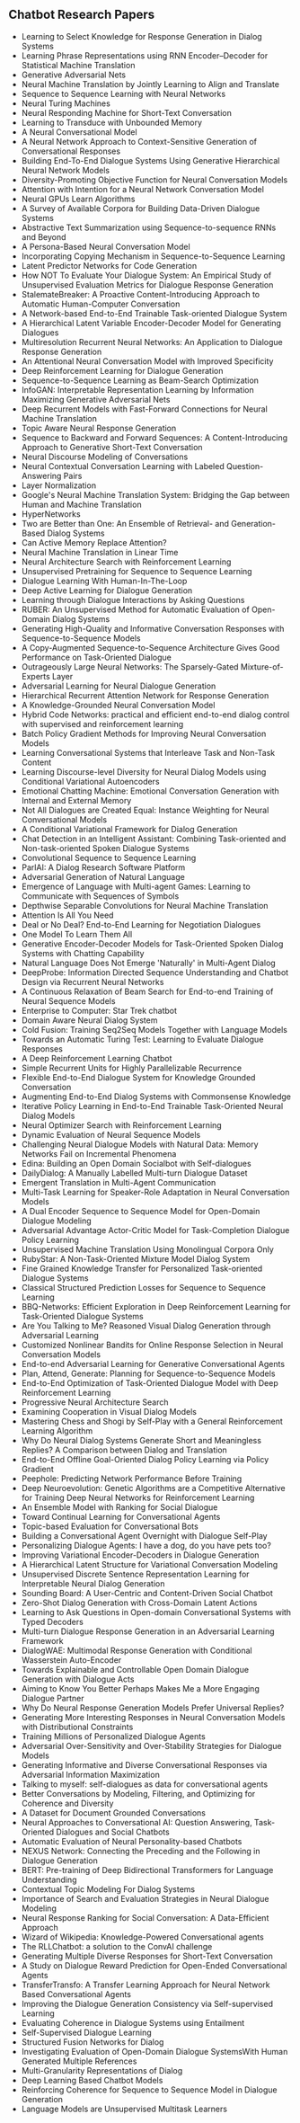 <h2> Chatbot Research Papers </h2>




<ul>

                             

 <li><a target="_blank" href="https://github.com/manjunath5496/Chatbot-Research-Papers/blob/master/chat (1).pdf" style="text-decoration:none;">Learning to Select Knowledge for Response Generation in Dialog Systems</a></li>

 <li><a target="_blank" href="https://github.com/manjunath5496/Chatbot-Research-Papers/blob/master/chat (2).pdf" style="text-decoration:none;">Learning Phrase Representations using RNN Encoder–Decoder for Statistical Machine Translation</a></li>

<li><a target="_blank" href="https://github.com/manjunath5496/Chatbot-Research-Papers/blob/master/chat (3).pdf" style="text-decoration:none;">Generative Adversarial Nets</a></li>
 <li><a target="_blank" href="https://github.com/manjunath5496/Chatbot-Research-Papers/blob/master/chat (4).pdf" style="text-decoration:none;">Neural Machine Translation by Jointly Learning to Align and Translate</a></li>                              
<li><a target="_blank" href="https://github.com/manjunath5496/Chatbot-Research-Papers/blob/master/chat (5).pdf" style="text-decoration:none;">Sequence to Sequence Learning
with Neural Networks</a></li>
<li><a target="_blank" href="https://github.com/manjunath5496/Chatbot-Research-Papers/blob/master/chat (6).pdf" style="text-decoration:none;">Neural Turing Machines</a></li>
 <li><a target="_blank" href="https://github.com/manjunath5496/Chatbot-Research-Papers/blob/master/chat (7).pdf" style="text-decoration:none;">Neural Responding Machine for Short-Text Conversation</a></li>

 <li><a target="_blank" href="https://github.com/manjunath5496/Chatbot-Research-Papers/blob/master/chat (8).pdf" style="text-decoration:none;"> Learning to Transduce with Unbounded Memory </a></li>
   <li><a target="_blank" href="https://github.com/manjunath5496/Chatbot-Research-Papers/blob/master/chat (9).pdf" style="text-decoration:none;">A Neural Conversational Model</a></li>
  
   
 <li><a target="_blank" href="https://github.com/manjunath5496/Chatbot-Research-Papers/blob/master/chat (10).pdf" style="text-decoration:none;">A Neural Network Approach to
Context-Sensitive Generation of Conversational Responses </a></li>                              
<li><a target="_blank" href="https://github.com/manjunath5496/Chatbot-Research-Papers/blob/master/chat (11).pdf" style="text-decoration:none;">Building End-To-End Dialogue Systems Using Generative Hierarchical Neural Network Models</a></li>
<li><a target="_blank" href="https://github.com/manjunath5496/Chatbot-Research-Papers/blob/master/chat (12).pdf" style="text-decoration:none;">Diversity-Promoting Objective Function for Neural Conversation Models</a></li>
<li><a target="_blank" href="https://github.com/manjunath5496/Chatbot-Research-Papers/blob/master/chat (13).pdf" style="text-decoration:none;">Attention with Intention for a Neural Network Conversation Model</a></li>

<li><a target="_blank" href="https://github.com/manjunath5496/Chatbot-Research-Papers/blob/master/chat (14).pdf" style="text-decoration:none;">Neural GPUs Learn Algorithms</a></li>
                              
<li><a target="_blank" href="https://github.com/manjunath5496/Chatbot-Research-Papers/blob/master/chat (15).pdf" style="text-decoration:none;">A Survey of Available Corpora for Building Data-Driven Dialogue Systems</a></li>

<li><a target="_blank" href="https://github.com/manjunath5496/Chatbot-Research-Papers/blob/master/chat (16).pdf" style="text-decoration:none;">Abstractive Text Summarization using Sequence-to-sequence RNNs and Beyond</a></li>

  <li><a target="_blank" href="https://github.com/manjunath5496/Chatbot-Research-Papers/blob/master/chat (17).pdf" style="text-decoration:none;">A Persona-Based Neural Conversation Model</a></li>   
  
<li><a target="_blank" href="https://github.com/manjunath5496/Chatbot-Research-Papers/blob/master/chat (18).pdf" style="text-decoration:none;">Incorporating Copying Mechanism in Sequence-to-Sequence Learning</a></li> 

  
<li><a target="_blank" href="https://github.com/manjunath5496/Chatbot-Research-Papers/blob/master/chat (19).pdf" style="text-decoration:none;">Latent Predictor Networks for Code Generation</a></li> 

<li><a target="_blank" href="https://github.com/manjunath5496/Chatbot-Research-Papers/blob/master/chat (20).pdf" style="text-decoration:none;">How NOT To Evaluate Your Dialogue System: An Empirical Study of Unsupervised Evaluation Metrics for Dialogue Response Generation</a></li>

<li><a target="_blank" href="https://github.com/manjunath5496/Chatbot-Research-Papers/blob/master/chat (21).pdf" style="text-decoration:none;">StalemateBreaker: A Proactive Content-Introducing Approach to Automatic Human-Computer Conversation</a></li>
<li><a target="_blank" href="https://github.com/manjunath5496/Chatbot-Research-Papers/blob/master/chat (22).pdf" style="text-decoration:none;">A Network-based End-to-End Trainable Task-oriented Dialogue System</a></li> 
 <li><a target="_blank" href="https://github.com/manjunath5496/Chatbot-Research-Papers/blob/master/chat (23).pdf" style="text-decoration:none;">A Hierarchical Latent Variable Encoder-Decoder Model for Generating Dialogues</a></li> 
 

   <li><a target="_blank" href="https://github.com/manjunath5496/Chatbot-Research-Papers/blob/master/chat (24).pdf" style="text-decoration:none;">Multiresolution Recurrent Neural Networks: An Application to Dialogue Response Generation</a></li>
 
   <li><a target="_blank" href="https://github.com/manjunath5496/Chatbot-Research-Papers/blob/master/chat (25).pdf" style="text-decoration:none;">An Attentional Neural Conversation Model with Improved Specificity</a></li>                              
 <li><a target="_blank" href="https://github.com/manjunath5496/Chatbot-Research-Papers/blob/master/chat (26).pdf" style="text-decoration:none;">Deep Reinforcement Learning for Dialogue Generation</a></li>
 <li><a target="_blank" href="https://github.com/manjunath5496/Chatbot-Research-Papers/blob/master/chat (27).pdf" style="text-decoration:none;">Sequence-to-Sequence Learning
as Beam-Search Optimization</a></li>
   
 
   <li><a target="_blank" href="https://github.com/manjunath5496/Chatbot-Research-Papers/blob/master/chat (28).pdf" style="text-decoration:none;">InfoGAN: Interpretable Representation Learning by Information Maximizing Generative Adversarial Nets</a></li>
 
   <li><a target="_blank" href="https://github.com/manjunath5496/Chatbot-Research-Papers/blob/master/chat (29).pdf" style="text-decoration:none;">Deep Recurrent Models with Fast-Forward Connections for Neural Machine Translation </a></li>                              

  <li><a target="_blank" href="https://github.com/manjunath5496/Chatbot-Research-Papers/blob/master/chat (30).pdf" style="text-decoration:none;">Topic Aware Neural Response Generation</a></li>
 
   <li><a target="_blank" href="https://github.com/manjunath5496/Chatbot-Research-Papers/blob/master/chat (31).pdf" style="text-decoration:none;">Sequence to Backward and Forward Sequences: A Content-Introducing Approach to Generative Short-Text Conversation</a></li> 
    <li><a target="_blank" href="https://github.com/manjunath5496/Chatbot-Research-Papers/blob/master/chat (32).pdf" style="text-decoration:none;">Neural Discourse Modeling of Conversations</a></li> 

   <li><a target="_blank" href="https://github.com/manjunath5496/Chatbot-Research-Papers/blob/master/chat (33).pdf" style="text-decoration:none;">Neural Contextual Conversation Learning with Labeled Question-Answering Pairs</a></li>                              

  <li><a target="_blank" href="https://github.com/manjunath5496/Chatbot-Research-Papers/blob/master/chat (34).pdf" style="text-decoration:none;">Layer Normalization</a></li> 
 
  <li><a target="_blank" href="https://github.com/manjunath5496/Chatbot-Research-Papers/blob/master/chat (35).pdf" style="text-decoration:none;">Google's Neural Machine Translation System: Bridging the Gap between Human and Machine Translation</a></li> 

  <li><a target="_blank" href="https://github.com/manjunath5496/Chatbot-Research-Papers/blob/master/chat (36).pdf" style="text-decoration:none;">HyperNetworks</a></li> 
 
<li><a target="_blank" href="https://github.com/manjunath5496/Chatbot-Research-Papers/blob/master/chat (37).pdf" style="text-decoration:none;">Two are Better than One:
An Ensemble of Retrieval- and Generation-Based Dialog Systems</a></li>
 <li><a target="_blank" href="https://github.com/manjunath5496/Chatbot-Research-Papers/blob/master/chat (38).pdf" style="text-decoration:none;">Can Active Memory Replace Attention?</a></li>
<li><a target="_blank" href="https://github.com/manjunath5496/Chatbot-Research-Papers/blob/master/chat (39).pdf" style="text-decoration:none;">Neural Machine Translation in Linear Time</a></li>
 <li><a target="_blank" href="https://github.com/manjunath5496/Chatbot-Research-Papers/blob/master/chat (40).pdf" style="text-decoration:none;">Neural Architecture Search with Reinforcement Learning</a></li>                              
<li><a target="_blank" href="https://github.com/manjunath5496/Chatbot-Research-Papers/blob/master/chat (41).pdf" style="text-decoration:none;">Unsupervised Pretraining for Sequence to Sequence Learning</a></li>
<li><a target="_blank" href="https://github.com/manjunath5496/Chatbot-Research-Papers/blob/master/chat (42).pdf" style="text-decoration:none;">Dialogue Learning With Human-In-The-Loop</a></li>
 
  <li><a target="_blank" href="https://github.com/manjunath5496/Chatbot-Research-Papers/blob/master/chat (43).pdf" style="text-decoration:none;">Deep Active Learning for Dialogue Generation</a></li>
 <li><a target="_blank" href="https://github.com/manjunath5496/Chatbot-Research-Papers/blob/master/chat (44).pdf" style="text-decoration:none;">
Learning through Dialogue Interactions by Asking Questions</a></li>
   <li><a target="_blank" href="https://github.com/manjunath5496/Chatbot-Research-Papers/blob/master/chat (45).pdf" style="text-decoration:none;">RUBER: An Unsupervised Method for Automatic Evaluation of Open-Domain Dialog Systems</a></li>  
   
<li><a target="_blank" href="https://github.com/manjunath5496/Chatbot-Research-Papers/blob/master/chat (46).pdf" style="text-decoration:none;">Generating High-Quality and Informative Conversation Responses with Sequence-to-Sequence Models</a></li> 
                             
<li><a target="_blank" href="https://github.com/manjunath5496/Chatbot-Research-Papers/blob/master/chat (47).pdf" style="text-decoration:none;">A Copy-Augmented Sequence-to-Sequence Architecture Gives Good Performance on Task-Oriented Dialogue</a></li>
<li><a target="_blank" href="https://github.com/manjunath5496/Chatbot-Research-Papers/blob/master/chat (48).pdf" style="text-decoration:none;">Outrageously Large Neural Networks: The Sparsely-Gated Mixture-of-Experts Layer</a></li>

<li><a target="_blank" href="https://github.com/manjunath5496/Chatbot-Research-Papers/blob/master/chat (49).pdf" style="text-decoration:none;">Adversarial Learning for Neural Dialogue Generation</a></li>
                              
<li><a target="_blank" href="https://github.com/manjunath5496/Chatbot-Research-Papers/blob/master/chat (50).pdf" style="text-decoration:none;">Hierarchical Recurrent Attention Network for Response Generation</a></li>
<li><a target="_blank" href="https://github.com/manjunath5496/Chatbot-Research-Papers/blob/master/chat (51).pdf" style="text-decoration:none;">A Knowledge-Grounded Neural Conversation Model </a></li>
<li><a target="_blank" href="https://github.com/manjunath5496/Chatbot-Research-Papers/blob/master/chat (52).pdf" style="text-decoration:none;">Hybrid Code Networks: practical and efficient end-to-end dialog control with supervised and reinforcement learning</a></li>

<li><a target="_blank" href="https://github.com/manjunath5496/Chatbot-Research-Papers/blob/master/chat (53).pdf" style="text-decoration:none;">Batch Policy Gradient Methods for Improving Neural Conversation Models</a></li>
 
<li><a target="_blank" href="https://github.com/manjunath5496/Chatbot-Research-Papers/blob/master/chat (54).pdf" style="text-decoration:none;">Learning Conversational Systems that Interleave Task and Non-Task Content </a></li>

<li><a target="_blank" href="https://github.com/manjunath5496/Chatbot-Research-Papers/blob/master/chat (55).pdf" style="text-decoration:none;">Learning Discourse-level Diversity for Neural Dialog Models using Conditional Variational Autoencoders</a></li>
 
  <li><a target="_blank" href="https://github.com/manjunath5496/Chatbot-Research-Papers/blob/master/chat (56).pdf" style="text-decoration:none;">Emotional Chatting Machine: Emotional Conversation Generation with Internal and External Memory </a></li>                              

  <li><a target="_blank" href="https://github.com/manjunath5496/Chatbot-Research-Papers/blob/master/chat (57).pdf" style="text-decoration:none;">Not All Dialogues are Created Equal: Instance Weighting for Neural Conversational Models</a></li>
 
   <li><a target="_blank" href="https://github.com/manjunath5496/Chatbot-Research-Papers/blob/master/chat (58).pdf" style="text-decoration:none;">A Conditional Variational Framework for Dialog Generation</a></li>
    <li><a target="_blank" href="https://github.com/manjunath5496/Chatbot-Research-Papers/blob/master/chat (59).pdf" style="text-decoration:none;">Chat Detection in an Intelligent Assistant: Combining Task-oriented and Non-task-oriented Spoken Dialogue Systems</a></li>
 
  <li><a target="_blank" href="https://github.com/manjunath5496/Chatbot-Research-Papers/blob/master/chat (60).pdf" style="text-decoration:none;">Convolutional Sequence to Sequence Learning </a></li>
 
   <li><a target="_blank" href="https://github.com/manjunath5496/Chatbot-Research-Papers/blob/master/chat (61).pdf" style="text-decoration:none;">ParlAI: A Dialog Research Software Platform</a></li>
 
   <li><a target="_blank" href="https://github.com/manjunath5496/Chatbot-Research-Papers/blob/master/chat (62).pdf" style="text-decoration:none;">Adversarial Generation of Natural Language</a></li>
 
   <li><a target="_blank" href="https://github.com/manjunath5496/Chatbot-Research-Papers/blob/master/chat (63).pdf" style="text-decoration:none;">Emergence of Language with Multi-agent Games: Learning to Communicate with Sequences of Symbols</a></li>                              

  <li><a target="_blank" href="https://github.com/manjunath5496/Chatbot-Research-Papers/blob/master/chat (64).pdf" style="text-decoration:none;">Depthwise Separable Convolutions for Neural Machine Translation</a></li>
 
   <li><a target="_blank" href="https://github.com/manjunath5496/Chatbot-Research-Papers/blob/master/chat (65).pdf" style="text-decoration:none;">Attention Is All You Need </a></li> 

   <li><a target="_blank" href="https://github.com/manjunath5496/Chatbot-Research-Papers/blob/master/chat (66).pdf" style="text-decoration:none;">Deal or No Deal? End-to-End Learning for Negotiation Dialogues</a></li> 
 
   <li><a target="_blank" href="https://github.com/manjunath5496/Chatbot-Research-Papers/blob/master/chat (67).pdf" style="text-decoration:none;">One Model To Learn Them All</a></li>                              

  <li><a target="_blank" href="https://github.com/manjunath5496/Chatbot-Research-Papers/blob/master/chat (68).pdf" style="text-decoration:none;">Generative Encoder-Decoder Models for Task-Oriented Spoken Dialog Systems with Chatting Capability</a></li> 
 
  
   <li><a target="_blank" href="https://github.com/manjunath5496/Chatbot-Research-Papers/blob/master/chat (69).pdf" style="text-decoration:none;">Natural Language Does Not Emerge 'Naturally' in Multi-Agent Dialog</a></li>                              

  <li><a target="_blank" href="https://github.com/manjunath5496/Chatbot-Research-Papers/blob/master/chat (70).pdf" style="text-decoration:none;">DeepProbe: Information Directed Sequence Understanding and Chatbot Design via Recurrent Neural Networks</a></li> 
  
 
 <li><a target="_blank" href="https://github.com/manjunath5496/Chatbot-Research-Papers/blob/master/chat (71).pdf" style="text-decoration:none;">A Continuous Relaxation of Beam Search for End-to-end Training of Neural Sequence Models</a></li>
 
 <li><a target="_blank" href="https://github.com/manjunath5496/Chatbot-Research-Papers/blob/master/chat (72).pdf" style="text-decoration:none;">Enterprise to Computer: Star Trek chatbot</a></li> 
 
 
 <li><a target="_blank" href="https://github.com/manjunath5496/Chatbot-Research-Papers/blob/master/chat (73).pdf" style="text-decoration:none;">Domain Aware Neural Dialog System</a></li>
  <li><a target="_blank" href="https://github.com/manjunath5496/Chatbot-Research-Papers/blob/master/chat (74).pdf" style="text-decoration:none;">Cold Fusion: Training Seq2Seq Models Together with Language Models</a></li>
    <li><a target="_blank" href="https://github.com/manjunath5496/Chatbot-Research-Papers/blob/master/chat (75).pdf" style="text-decoration:none;">Towards an Automatic Turing Test: Learning to Evaluate Dialogue Responses</a></li>                        
<li><a target="_blank" href="https://github.com/manjunath5496/Chatbot-Research-Papers/blob/master/chat (76).pdf" style="text-decoration:none;">A Deep Reinforcement Learning Chatbot</a></li>

 <li><a target="_blank" href="https://github.com/manjunath5496/Chatbot-Research-Papers/blob/master/chat (77).pdf" style="text-decoration:none;">Simple Recurrent Units for Highly Parallelizable Recurrence</a></li> 
 
 
 <li><a target="_blank" href="https://github.com/manjunath5496/Chatbot-Research-Papers/blob/master/chat (78).pdf" style="text-decoration:none;">Flexible End-to-End Dialogue System for Knowledge Grounded Conversation</a></li>
  <li><a target="_blank" href="https://github.com/manjunath5496/Chatbot-Research-Papers/blob/master/chat (79).pdf" style="text-decoration:none;">Augmenting End-to-End Dialog Systems with Commonsense Knowledge</a></li>


 <li><a target="_blank" href="https://github.com/manjunath5496/Chatbot-Research-Papers/blob/master/chat (80).pdf" style="text-decoration:none;">Iterative Policy Learning in End-to-End Trainable Task-Oriented Neural Dialog Models</a></li> 
 
 
 <li><a target="_blank" href="https://github.com/manjunath5496/Chatbot-Research-Papers/blob/master/chat (81).pdf" style="text-decoration:none;">Neural Optimizer Search with Reinforcement Learning</a></li>
  <li><a target="_blank" href="https://github.com/manjunath5496/Chatbot-Research-Papers/blob/master/chat (82).pdf" style="text-decoration:none;">Dynamic Evaluation of Neural Sequence Models</a></li>

 <li><a target="_blank" href="https://github.com/manjunath5496/Chatbot-Research-Papers/blob/master/chat (83).pdf" style="text-decoration:none;">Challenging Neural Dialogue Models with Natural Data: Memory Networks Fail on Incremental Phenomena</a></li>
  <li><a target="_blank" href="https://github.com/manjunath5496/Chatbot-Research-Papers/blob/master/chat (84).pdf" style="text-decoration:none;">Edina: Building an Open Domain Socialbot with Self-dialogues</a></li>

 <li><a target="_blank" href="https://github.com/manjunath5496/Chatbot-Research-Papers/blob/master/chat (85).pdf" style="text-decoration:none;">DailyDialog: A Manually Labelled Multi-turn Dialogue Dataset</a></li>
  <li><a target="_blank" href="https://github.com/manjunath5496/Chatbot-Research-Papers/blob/master/chat (86).pdf" style="text-decoration:none;">
Emergent Translation in Multi-Agent Communication</a></li>

 <li><a target="_blank" href="https://github.com/manjunath5496/Chatbot-Research-Papers/blob/master/chat (87).pdf" style="text-decoration:none;">Multi-Task Learning for Speaker-Role Adaptation in Neural Conversation Models</a></li>
  <li><a target="_blank" href="https://github.com/manjunath5496/Chatbot-Research-Papers/blob/master/chat (88).pdf" style="text-decoration:none;">A Dual Encoder Sequence to Sequence Model for Open-Domain Dialogue Modeling</a></li>
  <li><a target="_blank" href="https://github.com/manjunath5496/Chatbot-Research-Papers/blob/master/chat (89).pdf" style="text-decoration:none;">Adversarial Advantage Actor-Critic Model for Task-Completion Dialogue Policy Learning</a></li>
  
  
  <li><a target="_blank" href="https://github.com/manjunath5496/Chatbot-Research-Papers/blob/master/chat (90).pdf" style="text-decoration:none;"> Unsupervised Machine Translation Using Monolingual Corpora Only</a></li>
  <li><a target="_blank" href="https://github.com/manjunath5496/Chatbot-Research-Papers/blob/master/chat (91).pdf" style="text-decoration:none;">RubyStar: A Non-Task-Oriented Mixture Model Dialog System</a></li>

 <li><a target="_blank" href="https://github.com/manjunath5496/Chatbot-Research-Papers/blob/master/chat (92).pdf" style="text-decoration:none;">Fine Grained Knowledge Transfer for Personalized Task-oriented Dialogue Systems</a></li>
  <li><a target="_blank" href="https://github.com/manjunath5496/Chatbot-Research-Papers/blob/master/chat (93).pdf" style="text-decoration:none;"> Classical Structured Prediction Losses for Sequence to Sequence Learning</a></li>
  <li><a target="_blank" href="https://github.com/manjunath5496/Chatbot-Research-Papers/blob/master/chat (94).pdf" style="text-decoration:none;">BBQ-Networks: Efficient Exploration in Deep Reinforcement Learning for Task-Oriented Dialogue Systems</a></li> 
  
   <li><a target="_blank" href="https://github.com/manjunath5496/Chatbot-Research-Papers/blob/master/chat (95).pdf" style="text-decoration:none;">Are You Talking to Me? Reasoned Visual Dialog Generation through Adversarial Learning</a></li>  
  
<li><a target="_blank" href="https://github.com/manjunath5496/Chatbot-Research-Papers/blob/master/chat (96).pdf" style="text-decoration:none;">Customized Nonlinear Bandits for Online Response Selection in Neural Conversation Models</a></li> 
  
  
<li><a target="_blank" href="https://github.com/manjunath5496/Chatbot-Research-Papers/blob/master/chat (97).pdf" style="text-decoration:none;">End-to-end Adversarial Learning for Generative Conversational Agents</a></li>


 <li><a target="_blank" href="https://github.com/manjunath5496/Chatbot-Research-Papers/blob/master/chat (98).pdf" style="text-decoration:none;">Plan, Attend, Generate:
Planning for Sequence-to-Sequence Models</a></li> 
  
   <li><a target="_blank" href="https://github.com/manjunath5496/Chatbot-Research-Papers/blob/master/chat (99).pdf" style="text-decoration:none;">End-to-End Optimization of Task-Oriented Dialogue Model with Deep Reinforcement Learning</a></li>  
  
<li><a target="_blank" href="https://github.com/manjunath5496/Chatbot-Research-Papers/blob/master/chat (100).pdf" style="text-decoration:none;">Progressive Neural Architecture Search</a></li>  
  
 <li><a target="_blank" href="https://github.com/manjunath5496/Chatbot-Research-Papers/blob/master/chat (101).pdf" style="text-decoration:none;">Examining Cooperation in Visual Dialog Models</a></li> 
  
   <li><a target="_blank" href="https://github.com/manjunath5496/Chatbot-Research-Papers/blob/master/chat (102).pdf" style="text-decoration:none;">Mastering Chess and Shogi by Self-Play with a General Reinforcement Learning Algorithm</a></li> 
  
   
 <li><a target="_blank" href="https://github.com/manjunath5496/Chatbot-Research-Papers/blob/master/chat (103).pdf" style="text-decoration:none;">Why Do Neural Dialog Systems Generate Short and Meaningless Replies? A Comparison between Dialog and Translation </a></li> 
  
   <li><a target="_blank" href="https://github.com/manjunath5496/Chatbot-Research-Papers/blob/master/chat (104).pdf" style="text-decoration:none;">End-to-End Offline Goal-Oriented Dialog Policy Learning via Policy Gradient</a></li>  
   
 <li><a target="_blank" href="https://github.com/manjunath5496/Chatbot-Research-Papers/blob/master/chat (105).pdf" style="text-decoration:none;">Peephole: Predicting Network Performance Before Training</a></li> 
 
<li><a target="_blank" href="https://github.com/manjunath5496/Chatbot-Research-Papers/blob/master/chat (106).pdf" style="text-decoration:none;">Deep Neuroevolution: Genetic Algorithms are a Competitive Alternative for Training Deep Neural Networks for Reinforcement Learning</a></li> 
  
   <li><a target="_blank" href="https://github.com/manjunath5496/Chatbot-Research-Papers/blob/master/chat (107).pdf" style="text-decoration:none;">An Ensemble Model with Ranking for Social Dialogue</a></li> 
  
   
 <li><a target="_blank" href="https://github.com/manjunath5496/Chatbot-Research-Papers/blob/master/chat (108).pdf" style="text-decoration:none;">Toward Continual Learning for Conversational Agents</a></li> 
  
   <li><a target="_blank" href="https://github.com/manjunath5496/Chatbot-Research-Papers/blob/master/chat (109).pdf" style="text-decoration:none;">Topic-based Evaluation for Conversational Bots</a></li>  
   
 <li><a target="_blank" href="https://github.com/manjunath5496/Chatbot-Research-Papers/blob/master/chat (110).pdf" style="text-decoration:none;">Building a Conversational Agent Overnight with Dialogue Self-Play </a></li>  
   
<li><a target="_blank" href="https://github.com/manjunath5496/Chatbot-Research-Papers/blob/master/chat (111).pdf" style="text-decoration:none;">Personalizing Dialogue Agents: I have a dog, do you have pets too?</a></li> 
  
   
 <li><a target="_blank" href="https://github.com/manjunath5496/Chatbot-Research-Papers/blob/master/chat (112).pdf" style="text-decoration:none;">Improving Variational Encoder-Decoders in Dialogue Generation</a></li> 
  
   <li><a target="_blank" href="https://github.com/manjunath5496/Chatbot-Research-Papers/blob/master/chat (113).pdf" style="text-decoration:none;">A Hierarchical Latent Structure for Variational Conversation Modeling</a></li>  
   
<li><a target="_blank" href="https://github.com/manjunath5496/Chatbot-Research-Papers/blob/master/chat (114).pdf" style="text-decoration:none;">Unsupervised Discrete Sentence Representation Learning for Interpretable Neural Dialog Generation</a></li>
 <li><a target="_blank" href="https://github.com/manjunath5496/Chatbot-Research-Papers/blob/master/chat (115).pdf" style="text-decoration:none;">Sounding Board: A User-Centric and Content-Driven Social Chatbot</a></li>  
   
 <li><a target="_blank" href="https://github.com/manjunath5496/Chatbot-Research-Papers/blob/master/chat (116).pdf" style="text-decoration:none;">Zero-Shot Dialog Generation with Cross-Domain Latent Actions</a></li>   
   
   <li><a target="_blank" href="https://github.com/manjunath5496/Chatbot-Research-Papers/blob/master/chat (117).pdf" style="text-decoration:none;">Learning to Ask Questions in Open-domain Conversational Systems with Typed Decoders</a></li>  
   
 <li><a target="_blank" href="https://github.com/manjunath5496/Chatbot-Research-Papers/blob/master/chat (118).pdf" style="text-decoration:none;">Multi-turn Dialogue Response Generation in an Adversarial Learning Framework</a></li>  
   
  <li><a target="_blank" href="https://github.com/manjunath5496/Chatbot-Research-Papers/blob/master/chat (119).pdf" style="text-decoration:none;">DialogWAE: Multimodal Response Generation with Conditional Wasserstein Auto-Encoder</a></li> 
  
   <li><a target="_blank" href="https://github.com/manjunath5496/Chatbot-Research-Papers/blob/master/chat (120).pdf" style="text-decoration:none;">Towards Explainable and Controllable Open Domain Dialogue Generation with Dialogue Acts</a></li>  
   
 <li><a target="_blank" href="https://github.com/manjunath5496/Chatbot-Research-Papers/blob/master/chat (121).pdf" style="text-decoration:none;">Aiming to Know You Better Perhaps Makes Me a More Engaging Dialogue Partner</a></li>   
   
   <li><a target="_blank" href="https://github.com/manjunath5496/Chatbot-Research-Papers/blob/master/chat (122).pdf" style="text-decoration:none;">Why Do Neural Response Generation Models Prefer Universal Replies? </a></li>  
     
<li><a target="_blank" href="https://github.com/manjunath5496/Chatbot-Research-Papers/blob/master/chat (123).pdf" style="text-decoration:none;">Generating More Interesting Responses in Neural Conversation Models with Distributional Constraints</a></li>  
   
 <li><a target="_blank" href="https://github.com/manjunath5496/Chatbot-Research-Papers/blob/master/chat (124).pdf" style="text-decoration:none;">Training Millions of Personalized Dialogue Agents</a></li>   
   
   <li><a target="_blank" href="https://github.com/manjunath5496/Chatbot-Research-Papers/blob/master/chat (125).pdf" style="text-decoration:none;">Adversarial Over-Sensitivity and Over-Stability Strategies for Dialogue Models</a></li>   
   
   <li><a target="_blank" href="https://github.com/manjunath5496/Chatbot-Research-Papers/blob/master/chat (126).pdf" style="text-decoration:none;">Generating Informative and Diverse Conversational Responses via Adversarial Information Maximization</a></li> 
   
<li><a target="_blank" href="https://github.com/manjunath5496/Chatbot-Research-Papers/blob/master/chat (127).pdf" style="text-decoration:none;">Talking to myself: self-dialogues as data for conversational agents</a></li>  
   
 <li><a target="_blank" href="https://github.com/manjunath5496/Chatbot-Research-Papers/blob/master/chat (128).pdf" style="text-decoration:none;">Better Conversations by Modeling, Filtering, and Optimizing for Coherence and Diversity</a></li>   
   
   <li><a target="_blank" href="https://github.com/manjunath5496/Chatbot-Research-Papers/blob/master/chat (129).pdf" style="text-decoration:none;">A Dataset for Document Grounded Conversations</a></li>   
   
   <li><a target="_blank" href="https://github.com/manjunath5496/Chatbot-Research-Papers/blob/master/chat (130).pdf" style="text-decoration:none;">Neural Approaches to Conversational AI: Question Answering, Task-Oriented Dialogues and Social Chatbots </a></li>    
   
<li><a target="_blank" href="https://github.com/manjunath5496/Chatbot-Research-Papers/blob/master/chat (131).pdf" style="text-decoration:none;">Automatic Evaluation of Neural Personality-based Chatbots</a></li>   
   
   <li><a target="_blank" href="https://github.com/manjunath5496/Chatbot-Research-Papers/blob/master/chat (132).pdf" style="text-decoration:none;">NEXUS Network: Connecting the Preceding and the Following in Dialogue Generation</a></li>   
   
 <li><a target="_blank" href="https://github.com/manjunath5496/Chatbot-Research-Papers/blob/master/chat (133).pdf" style="text-decoration:none;">BERT: Pre-training of Deep Bidirectional Transformers for Language Understanding</a></li>     
   
 
 <li><a target="_blank" href="https://github.com/manjunath5496/Chatbot-Research-Papers/blob/master/chat (134).pdf" style="text-decoration:none;">Contextual Topic Modeling For Dialog Systems</a></li>

 <li><a target="_blank" href="https://github.com/manjunath5496/Chatbot-Research-Papers/blob/master/chat (135).pdf" style="text-decoration:none;">Importance of Search and Evaluation Strategies in Neural Dialogue Modeling</a></li>

<li><a target="_blank" href="https://github.com/manjunath5496/Chatbot-Research-Papers/blob/master/chat (136).pdf" style="text-decoration:none;">Neural Response Ranking for Social Conversation: A Data-Efficient Approach</a></li>
 <li><a target="_blank" href="https://github.com/manjunath5496/Chatbot-Research-Papers/blob/master/chat (137).pdf" style="text-decoration:none;">Wizard of Wikipedia: Knowledge-Powered Conversational agents</a></li>                              
<li><a target="_blank" href="https://github.com/manjunath5496/Chatbot-Research-Papers/blob/master/chat (138).pdf" style="text-decoration:none;">The RLLChatbot: a solution to the ConvAI challenge</a></li>
<li><a target="_blank" href="https://github.com/manjunath5496/Chatbot-Research-Papers/blob/master/chat (139).pdf" style="text-decoration:none;">Generating Multiple Diverse Responses for Short-Text Conversation</a></li>
 <li><a target="_blank" href="https://github.com/manjunath5496/Chatbot-Research-Papers/blob/master/chat (140).pdf" style="text-decoration:none;">A Study on Dialogue Reward Prediction for Open-Ended Conversational Agents</a></li>

 <li><a target="_blank" href="https://github.com/manjunath5496/Chatbot-Research-Papers/blob/master/chat (141).pdf" style="text-decoration:none;"> TransferTransfo: A Transfer Learning Approach for Neural Network Based Conversational Agents</a></li>
   <li><a target="_blank" href="https://github.com/manjunath5496/Chatbot-Research-Papers/blob/master/chat (142).pdf" style="text-decoration:none;">Improving the Dialogue Generation Consistency via Self-supervised Learning</a></li>                             
 <li><a target="_blank" href="https://github.com/manjunath5496/Chatbot-Research-Papers/blob/master/chat (143).pdf" style="text-decoration:none;">Evaluating Coherence in Dialogue Systems using Entailment</a></li>                              
<li><a target="_blank" href="https://github.com/manjunath5496/Chatbot-Research-Papers/blob/master/chat (144).pdf" style="text-decoration:none;">Self-Supervised Dialogue Learning</a></li>
<li><a target="_blank" href="https://github.com/manjunath5496/Chatbot-Research-Papers/blob/master/chat (145).pdf" style="text-decoration:none;">Structured Fusion Networks for Dialog</a></li>
<li><a target="_blank" href="https://github.com/manjunath5496/Chatbot-Research-Papers/blob/master/chat (146).pdf" style="text-decoration:none;">Investigating Evaluation of Open-Domain Dialogue SystemsWith Human Generated Multiple References</a></li>
                              
<li><a target="_blank" href="https://github.com/manjunath5496/Chatbot-Research-Papers/blob/master/chat (147).pdf" style="text-decoration:none;">Multi-Granularity Representations of Dialog</a></li>

<li><a target="_blank" href="https://github.com/manjunath5496/Chatbot-Research-Papers/blob/master/chat (148).pdf" style="text-decoration:none;">Deep Learning Based Chatbot Models</a></li>

  <li><a target="_blank" href="https://github.com/manjunath5496/Chatbot-Research-Papers/blob/master/chat (149).pdf" style="text-decoration:none;">Reinforcing Coherence for Sequence to Sequence Model in Dialogue Generation</a></li>   
  
<li><a target="_blank" href="https://github.com/manjunath5496/Chatbot-Research-Papers/blob/master/chat (150).pdf" style="text-decoration:none;">Language Models are Unsupervised Multitask Learners</a></li> 

</ul>
  
  
  
